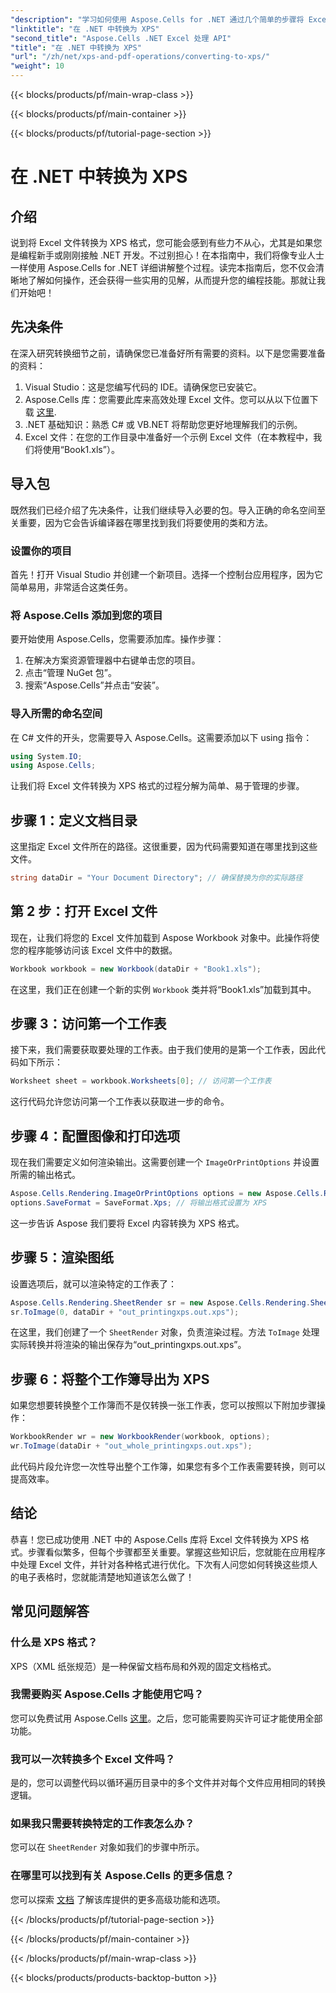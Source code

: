 ```yaml
---
"description": "学习如何使用 Aspose.Cells for .NET 通过几个简单的步骤将 Excel 文件转换为 XPS 格式，并附有实际代码示例的指导。"
"linktitle": "在 .NET 中转换为 XPS"
"second_title": "Aspose.Cells .NET Excel 处理 API"
"title": "在 .NET 中转换为 XPS"
"url": "/zh/net/xps-and-pdf-operations/converting-to-xps/"
"weight": 10
---
```


{{< blocks/products/pf/main-wrap-class >}}

{{< blocks/products/pf/main-container >}}

{{< blocks/products/pf/tutorial-page-section >}}

# 在 .NET 中转换为 XPS

## 介绍
说到将 Excel 文件转换为 XPS 格式，您可能会感到有些力不从心，尤其是如果您是编程新手或刚刚接触 .NET 开发。不过别担心！在本指南中，我们将像专业人士一样使用 Aspose.Cells for .NET 详细讲解整个过程。读完本指南后，您不仅会清晰地了解如何操作，还会获得一些实用的见解，从而提升您的编程技能。那就让我们开始吧！
## 先决条件
在深入研究转换细节之前，请确保您已准备好所有需要的资料。以下是您需要准备的资料：
1. Visual Studio：这是您编写代码的 IDE。请确保您已安装它。
2. Aspose.Cells 库：您需要此库来高效处理 Excel 文件。您可以从以下位置下载 [这里](https://releases。aspose.com/cells/net/).
3. .NET 基础知识：熟悉 C# 或 VB.NET 将帮助您更好地理解我们的示例。
4. Excel 文件：在您的工作目录中准备好一个示例 Excel 文件（在本教程中，我们将使用“Book1.xls”）。

## 导入包
既然我们已经介绍了先决条件，让我们继续导入必要的包。导入正确的命名空间至关重要，因为它会告诉编译器在哪里找到我们将要使用的类和方法。
### 设置你的项目
首先！打开 Visual Studio 并创建一个新项目。选择一个控制台应用程序，因为它简单易用，非常适合这类任务。
### 将 Aspose.Cells 添加到您的项目
要开始使用 Aspose.Cells，您需要添加库。操作步骤：
1. 在解决方案资源管理器中右键单击您的项目。
2. 点击“管理 NuGet 包”。
3. 搜索“Aspose.Cells”并点击“安装”。
### 导入所需的命名空间
在 C# 文件的开头，您需要导入 Aspose.Cells。这需要添加以下 using 指令：
```csharp
using System.IO;
using Aspose.Cells;
```
让我们将 Excel 文件转换为 XPS 格式的过程分解为简单、易于管理的步骤。 
## 步骤 1：定义文档目录
这里指定 Excel 文件所在的路径。这很重要，因为代码需要知道在哪里找到这些文件。
```csharp
string dataDir = "Your Document Directory"; // 确保替换为你的实际路径
```
## 第 2 步：打开 Excel 文件
现在，让我们将您的 Excel 文件加载到 Aspose Workbook 对象中。此操作将使您的程序能够访问该 Excel 文件中的数据。
```csharp
Workbook workbook = new Workbook(dataDir + "Book1.xls");
```
在这里，我们正在创建一个新的实例 `Workbook` 类并将“Book1.xls”加载到其中。
## 步骤 3：访问第一个工作表
接下来，我们需要获取要处理的工作表。由于我们使用的是第一个工作表，因此代码如下所示：
```csharp
Worksheet sheet = workbook.Worksheets[0]; // 访问第一个工作表
```
这行代码允许您访问第一个工作表以获取进一步的命令。
## 步骤 4：配置图像和打印选项
现在我们需要定义如何渲染输出。这需要创建一个 `ImageOrPrintOptions` 并设置所需的输出格式。
```csharp
Aspose.Cells.Rendering.ImageOrPrintOptions options = new Aspose.Cells.Rendering.ImageOrPrintOptions();
options.SaveFormat = SaveFormat.Xps; // 将输出格式设置为 XPS
```
这一步告诉 Aspose 我们要将 Excel 内容转换为 XPS 格式。
## 步骤 5：渲染图纸
设置选项后，就可以渲染特定的工作表了：
```csharp
Aspose.Cells.Rendering.SheetRender sr = new Aspose.Cells.Rendering.SheetRender(sheet, options);
sr.ToImage(0, dataDir + "out_printingxps.out.xps");
```
在这里，我们创建了一个 `SheetRender` 对象，负责渲染过程。方法 `ToImage` 处理实际转换并将渲染的输出保存为“out_printingxps.out.xps”。
## 步骤 6：将整个工作簿导出为 XPS
如果您想要转换整个工作簿而不是仅转换一张工作表，您可以按照以下附加步骤操作：
```csharp
WorkbookRender wr = new WorkbookRender(workbook, options);
wr.ToImage(dataDir + "out_whole_printingxps.out.xps");
```
此代码片段允许您一次性导出整个工作簿，如果您有多个工作表需要转换，则可以提高效率。
## 结论
恭喜！您已成功使用 .NET 中的 Aspose.Cells 库将 Excel 文件转换为 XPS 格式。步骤看似繁多，但每个步骤都至关重要。掌握这些知识后，您就能在应用程序中处理 Excel 文件，并针对各种格式进行优化。下次有人问您如何转换这些烦人的电子表格时，您就能清楚地知道该怎么做了！
## 常见问题解答
### 什么是 XPS 格式？
XPS（XML 纸张规范）是一种保留文档布局和外观的固定文档格式。
### 我需要购买 Aspose.Cells 才能使用它吗？
您可以免费试用 Aspose.Cells [这里](https://releases.aspose.com/)。之后，您可能需要购买许可证才能使用全部功能。
### 我可以一次转换多个 Excel 文件吗？
是的，您可以调整代码以循环遍历目录中的多个文件并对每个文件应用相同的转换逻辑。
### 如果我只需要转换特定的工作表怎么办？
您可以在 `SheetRender` 对象如我们的步骤中所示。
### 在哪里可以找到有关 Aspose.Cells 的更多信息？
您可以探索 [文档](https://reference.aspose.com/cells/net/) 了解该库提供的更多高级功能和选项。

{{< /blocks/products/pf/tutorial-page-section >}}

{{< /blocks/products/pf/main-container >}}

{{< /blocks/products/pf/main-wrap-class >}}

{{< blocks/products/products-backtop-button >}}